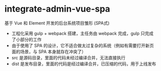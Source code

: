 # integrate-admin-vue-spa
基于 Vue 和 Element 开发的后台系统项目雏形 (SPA式)<br>
* 工程化采用 gulp + webpack 搭建，主任务由 webpack 完成，gulp 只完成了小部分的工作
* 由于使用了 SPA 的设计，它不适合做太过复杂的系统（例如有需要打开新页面的场景，与 SPA 本身就存在冲突了）
* src 是源码目录，里面的代码未经过编译合并，无法直接执行
* dist 是发布目录，里面的代码是经过编译合并，已压缩的代码，用于上线发布
